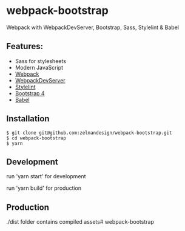 # webpack-bootstrap

Webpack with WebpackDevServer, Bootstrap, Sass, Stylelint & Babel

## Features:

* Sass for stylesheets
* Modern JavaScript
* [Webpack](https://webpack.github.io/)
* [WebpackDevServer](https://github.com/webpack/webpack-dev-server)
* [Stylelint](https://github.com/stylelint/stylelint)
* [Bootstrap 4](https://getbootstrap.com/)
* [Babel](https://babeljs.io/)

## Installation

```shell
$ git clone git@github.com:zelmandesign/webpack-bootstrap.git
$ cd webpack-bootstrap
$ yarn 
```

## Development

run 'yarn start' for development 

run 'yarn build' for production

## Production

./dist folder contains compiled assets# webpack-bootstrap

